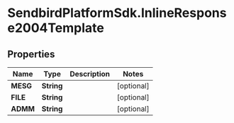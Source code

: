 # SendbirdPlatformSdk.InlineResponse2004Template

## Properties

Name | Type | Description | Notes
------------ | ------------- | ------------- | -------------
**MESG** | **String** |  | [optional] 
**FILE** | **String** |  | [optional] 
**ADMM** | **String** |  | [optional] 


